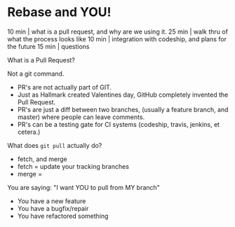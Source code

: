 Rebase and YOU!
===
10 min | what is a pull request, and why are we using it.
25 min | walk thru of what the process looks like
10 min | integration with codeship, and plans for the future
15 min | questions



What is a Pull Request?

Not a git command.
- PR's are not actually part of GIT.
- Just as Hallmark created Valentines day, GitHub completely invented the Pull Request.
- PR's are just a diff between two branches, (usually a feature branch, and master) where people can leave comments.
- PR's can be a testing gate for CI systems (codeship, travis, jenkins, et cetera.)

What does `git pull` actually do?
- fetch, and merge
- fetch = update your tracking branches
- merge = 



You are saying: "I want YOU to pull from MY branch"
- You have a new feature
- You have a bugfix/repair
- You have refactored something




